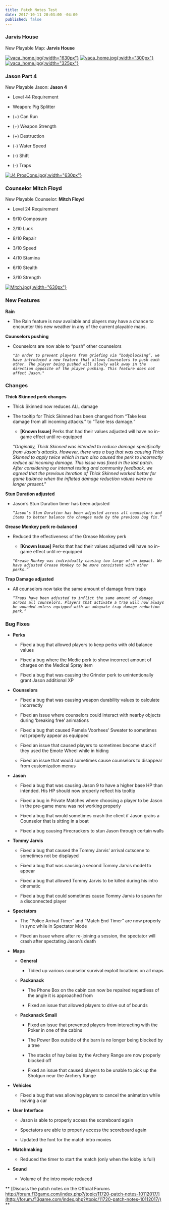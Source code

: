 ```yaml
---
title: Patch Notes Test
date: 2017-10-11 20:03:00 -04:00
published: false
---
```


### **Jarvis House**

New Playable Map: **Jarvis House**


[![vaca_home.jpg](/uploads/Jarvis_house.jpg){:width="630px"}](http://f13game.com/uploads/Jarvis_house.jpg)
[![vaca_home.jpg](/uploads/vaca_home.jpg){:width="300px"}](http://f13game.com/uploads/vaca_home.jpg)
[![vaca_home.jpg](/uploads/Jarvis%20Map.jpg){:width="325px"}](http://f13game.com/uploads/Jarvis%20Map.jpg)


### **Jason Part 4**

New Playable Jason: **Jason 4**

* Level 44 Requirement

* Weapon: Pig Splitter

* (\+) Can Run

* (\+) Weapon Strength

* (\+) Destruction

* (-) Water Speed

* (-) Shift

* (-) Traps

[![J4 ProsCons.jpg](/uploads/J4%20ProsCons.jpg){:width="630px"}](http://f13game.com/uploads/J4%20ProsCons.jpg)

### **Counselor Mitch Floyd**

New Playable Counselor: **Mitch Floyd**

* Level 24 Requirement

* 9/10 Composure

* 2/10 Luck

* 8/10 Repair

* 3/10 Speed

* 4/10 Stamina

* 6/10 Stealth

* 3/10 Strength

[![Mitch.jpg](/uploads/Mitch.jpg){:width="630px"}
](http://f13game.com/uploads/Mitch.jpg)

### **New Features**

**Rain**

* The Rain feature is now available and players may have a chance to encounter this new weather in any of the current playable maps.

**Counselors pushing**

* Counselors are now able to “push” other counselors

  *`"In order to prevent players from griefing via “bodyblocking”, we have introduced a new feature that allows Counselors to push each other. The player being pushed will slowly walk away in the direction opposite of the player pushing. This feature does not affect Jason."`*

### **Changes**

**Thick Skinned perk changes**

* Thick Skinned now reduces ALL damage

* The tooltip for Thick Skinned has been changed from “Take less damage from all incoming attacks.” to “Take less damage.“

  * **\[Known Issue\]** Perks that had their values adjusted will have no in-game effect until re-equipped

  *"Originally, Thick Skinned was intended to reduce damage specifically from Jason's attacks. However, there was a bug that was causing Thick Skinned to apply twice which in turn also caused the perk to incorrectly reduce all incoming damage. This issue was fixed in the last patch. After considering our internal testing and community feedback, we agreed that the previous iteration of Thick Skinned worked better for game balance when the inflated damage reduction values were no longer present."*

**Stun Duration adjusted**

* Jason’s Stun Duration timer has been adjusted

  *`“Jason’s Stun Duration has been adjusted across all counselors and items to better balance the changes made by the previous bug fix.”`*

**Grease Monkey perk re-balanced**

* Reduced the effectiveness of the Grease Monkey perk

  * **\[Known Issue\]** Perks that had their values adjusted will have no in-game effect until re-equipped

  *`"Grease Monkey was individually causing too large of an impact. We have adjusted Grease Monkey to be more consistent with other perks.”`*

**Trap Damage adjusted**

* All counselors now take the same amount of damage from traps

  *`“Traps have been adjusted to inflict the same amount of damage across all counselors. Players that activate a trap will now always be wounded unless equipped with an adequate trap damage reduction perk.”`*

### **Bug Fixes**

* **Perks**

  * Fixed a bug that allowed players to keep perks with old balance values

  * Fixed a bug where the Medic perk to show incorrect amount of charges on the Medical Spray item

  * Fixed a bug that was causing the Grinder perk to unintentionally grant Jason additional XP


* **Counselors**

  * Fixed a bug that was causing weapon durability values to calculate incorrectly

  * Fixed an issue where counselors could interact with nearby objects during ‘breaking free’ animations

  * Fixed a bug that caused Pamela Voorhees’ Sweater to sometimes not properly appear as equipped

  * Fixed an issue that caused players to sometimes become stuck if they used the Emote Wheel while in hiding

  * Fixed an issue that would sometimes cause counselors to disappear from customization menus

* **Jason**

  * Fixed a bug that was causing Jason 9 to have a higher base HP than intended. His HP should now properly reflect his tooltip

  * Fixed a bug in Private Matches where choosing a player to be Jason in the pre-game menu was not working properly

  * Fixed a bug that would sometimes crash the client if Jason grabs a Counselor that is sitting in a boat

  * Fixed a bug causing Firecrackers to stun Jason through certain walls

* **Tommy Jarvis**

  * Fixed a bug that caused the Tommy Jarvis’ arrival cutscene to sometimes not be displayed

  * Fixed a bug that was causing a second Tommy Jarvis model to appear

  * Fixed a bug that allowed Tommy Jarvis to be killed during his intro cinematic

  * Fixed a bug that could sometimes cause Tommy Jarvis to spawn for a disconnected player

* **Spectators**

  * The “Police Arrival Timer” and “Match End Timer” are now properly in sync while in Spectator Mode

  * Fixed an issue where after re-joining a session, the spectator will crash after spectating Jason’s death

* **Maps**

  * **General**

    * Tidied up various counselor survival exploit locations on all maps

  * **Packanack**

    * The Phone Box on the cabin can now be repaired regardless of the angle it is approached from

    * Fixed an issue that allowed players to drive out of bounds

  * **Packanack Small**

    * Fixed an issue that prevented players from interacting with the Poker in one of the cabins

    * The Power Box outside of the barn is no longer being blocked by a tree

    * The stacks of hay bales by the Archery Range are now properly blocked off

    * Fixed an issue that caused players to be unable to pick up the Shotgun near the Archery Range

* **Vehicles**

  * Fixed a bug that was allowing players to cancel the animation while leaving a car

* **User Interface**

  * Jason is able to properly access the scoreboard again

  * Spectators are able to properly access the scoreboard again

  * Updated the font for the match intro movies

* **Matchmaking**

  * Reduced the timer to start the match (only when the lobby is full)

* **Sound**

  * Volume of the intro movie reduced


** [Discuss the patch notes on the Official Forums http://forum.f13game.com/index.php?/topic/11720-patch-notes-10112017/](http://forum.f13game.com/index.php?/topic/11720-patch-notes-10112017/) **